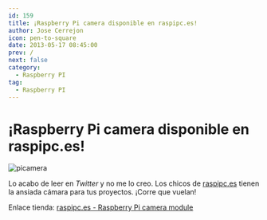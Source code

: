 ```yaml
---
id: 159
title: ¡Raspberry Pi camera disponible en raspipc.es!
author: Jose Cerrejon
icon: pen-to-square
date: 2013-05-17 08:45:00
prev: /
next: false
category:
  - Raspberry PI
tag:
  - Raspberry PI
---
```


# ¡Raspberry Pi camera disponible en raspipc.es!

![picamera](/images/picamera.jpg)

Lo acabo de leer en *Twitter* y no me lo creo. Los chicos de [raspipc.es](http://raspipc.es) tienen la ansiada cámara para tus proyectos. ¡Corre que vuelan!

Enlace tienda: [raspipc.es - Raspberry Pi camera module](http://raspipc.es/tienda.php?ver=articulo&id=1081)